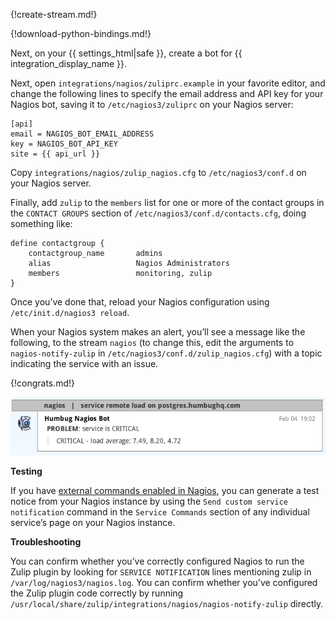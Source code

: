 {!create-stream.md!}

{!download-python-bindings.md!}

Next, on your {{ settings_html|safe }}, create a bot for
{{ integration_display_name }}.

Next, open `integrations/nagios/zuliprc.example` in your favorite
editor, and change the following lines to specify the email address
and API key for your Nagios bot, saving it to `/etc/nagios3/zuliprc`
on your Nagios server:

```
[api]
email = NAGIOS_BOT_EMAIL_ADDRESS
key = NAGIOS_BOT_API_KEY
site = {{ api_url }}
```

Copy `integrations/nagios/zulip_nagios.cfg` to `/etc/nagios3/conf.d`
on your Nagios server.

Finally, add `zulip` to the `members` list for one or more of the
contact groups in the `CONTACT GROUPS` section of
`/etc/nagios3/conf.d/contacts.cfg`, doing something like:

```
define contactgroup {
    contactgroup_name       admins
    alias                   Nagios Administrators
    members                 monitoring, zulip
}
```

Once you’ve done that, reload your Nagios configuration using
`/etc/init.d/nagios3 reload`.

When your Nagios system makes an alert, you’ll see a message like the
following, to the stream `nagios` (to change this, edit the arguments
to `nagios-notify-zulip` in `/etc/nagios3/conf.d/zulip_nagios.cfg`)
with a topic indicating the service with an issue.

{!congrats.md!}

![](/static/images/integrations/nagios/001.png)

**Testing**

If you have [external commands enabled in Nagios][1],
you can generate a test notice from your Nagios instance by
using the `Send custom service notification` command in the
`Service Commands` section of any individual service’s page
on your Nagios instance.

[1]: http://nagios.sourceforge.net/docs/3_0/extcommands.html

**Troubleshooting**

You can confirm whether you’ve correctly configured Nagios to run the
Zulip plugin by looking for `SERVICE NOTIFICATION` lines mentioning
zulip in `/var/log/nagios3/nagios.log`. You can confirm whether you’ve
configured the Zulip plugin code correctly by running
`/usr/local/share/zulip/integrations/nagios/nagios-notify-zulip`
directly.
